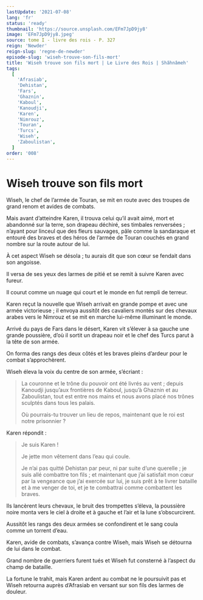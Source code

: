 ```yaml
---
lastUpdate: '2021-07-08'
lang: 'fr'
status: 'ready'
thumbnail: 'https://source.unsplash.com/EFm7JpD9jy8'
image: 'EFm7JpD9jy8.jpeg'
source: tome I - livre des rois - P. 327
reign: 'Newder'
reign-slug: 'regne-de-newder'
episode-slug: 'wiseh-trouve-son-fils-mort'
title: 'Wiseh trouve son fils mort | Le Livre des Rois | Shâhnâmeh'
tags:
  [
    'Afrasiab',
    'Dehistan',
    'Fars',
    'Ghaznin',
    'Kaboul',
    'Kanoudji',
    'Karen',
    'Nimrouz',
    'Touran',
    'Turcs',
    'Wiseh',
    'Zaboulistan',
  ]
order: '008'
---
```


<!-- LTeX: language=fr -->

# Wiseh trouve son fils mort

Wiseh, le chef de l’armée de Touran, se mit en route avec des troupes de grand renom et avides de combats.

Mais avant d’atteindre Karen, il trouva celui qu’il avait aimé, mort et abandonné sur la terre, son drapeau déchiré, ses timbales renversées ; n’ayant pour linceul que des fleurs sauvages, pâle comme la sandaraque et entouré des braves et des héros de l’armée de Touran couchés en grand nombre sur la route autour de lui.

À cet aspect Wiseh se désola ; tu aurais dit que son cœur se fendait dans son angoisse.

Il versa de ses yeux des larmes de pitié et se remit à suivre Karen avec fureur.

Il courut comme un nuage qui court et le monde en fut rempli de terreur.

Karen reçut la nouvelle que Wiseh arrivait en grande pompe et avec une armée victorieuse ; il envoya aussitôt des cavaliers montés sur des chevaux arabes vers le Nimrouz et se mit en marche lui-même illuminant le monde.

Arrivé du pays de Fars dans le désert, Karen vit s’élever à sa gauche une grande poussière, d’où il sortit un drapeau noir et le chef des Turcs parut à la tête de son armée.

On forma des rangs des deux côtés et les braves pleins d’ardeur pour le combat s’approchèrent.

Wiseh éleva la voix du centre de son armée, s’écriant :

> La couronne et le trône du pouvoir ont été livrés au vent ; depuis Kanoudji jusqu’aux frontières de Kaboul, jusqu’à Ghaznin et au Zaboulistan, tout est entre nos mains et nous avons placé nos trônes sculptés dans tous les palais.
>
> Où pourrais-tu trouver un lieu de repos, maintenant que le roi est notre prisonnier ?

Karen répondit :

> Je suis Karen !
>
> Je jette mon vêtement dans l’eau qui coule.
>
> Je n’ai pas quitté Dehistan par peur, ni par suite d’une querelle ; je suis allé combattre ton fils ; et maintenant que j’ai satisfait mon cœur par la vengeance que j’ai exercée sur lui, je suis prêt à te livrer bataille et à me venger de toi, et je te combattrai comme combattent les braves.

Ils lancèrent leurs chevaux, le bruit des trompettes s’éleva, la poussière noire monta vers le ciel à droite et à gauche et l’air et la lune s’obscurcirent.

Aussitôt les rangs des deux armées se confondirent et le sang coula comme un torrent d’eau.

Karen, avide de combats, s’avança contre Wiseh, mais Wiseh se détourna de lui dans le combat.

Grand nombre de guerriers furent tués et Wiseh fut consterné à l’aspect du champ de bataille.

La fortune le trahit, mais Karen ardent au combat ne le poursuivit pas et Wiseh retourna auprès d’Afrasiab en versant sur son fils des larmes de douleur.
